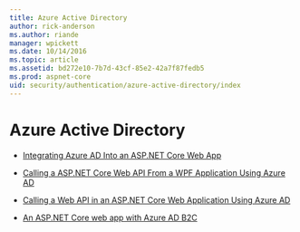 ```yaml
---
title: Azure Active Directory
author: rick-anderson
ms.author: riande
manager: wpickett
ms.date: 10/14/2016
ms.topic: article
ms.assetid: bd272e10-7b7d-43cf-85e2-42a7f87fedb5
ms.prod: aspnet-core
uid: security/authentication/azure-active-directory/index
---
```

# Azure Active Directory

* [Integrating Azure AD Into an ASP.NET Core Web App](https://azure.microsoft.com/documentation/samples/active-directory-dotnet-webapp-openidconnect-aspnetcore.md)

* [Calling a ASP.NET Core Web API From a WPF Application Using Azure AD](https://azure.microsoft.com/documentation/samples/active-directory-dotnet-native-aspnetcore.md)

* [Calling a Web API in an ASP.NET Core Web Application Using Azure AD](https://azure.microsoft.com/en-us/documentation/samples/active-directory-dotnet-webapp-webapi-openidconnect-aspnetcore/.md)

* [An ASP.NET Core web app with Azure AD B2C](https://azure.microsoft.com/en-us/documentation/samples/active-directory-dotnet-webapp-openidconnect-aspnetcore-b2c/.md)

